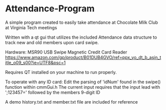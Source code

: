 # Attendance-Program
A simple program created to easily take attendance at Chocolate Milk Club at Virginia Tech meetings 

Written with a qt gui that utilizes the included Attendance data structure to track new and old members upon card swipe. 

Hardware: MSR90 USB Swipe Magnetic Credit Card Reader 
https://www.amazon.com/gp/product/B01DUB4GVO/ref=ppx_yo_dt_b_asin_title_o09_s00?ie=UTF8&psc=1

Requires QT installed on your machine to run properly.

To operate with any ID card: 
  Edit the parsing of 'idNum' found in the swipe() function within cmmGui.h
  The current input requires that the input lead with ';123457=' followed by the members 9-digit ID
  
A demo history.txt and member.txt file are included for reference
